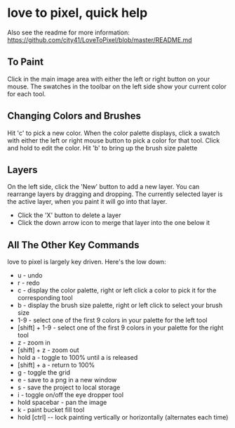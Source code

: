 # love to pixel, quick help #

Also see the readme for more information:
https://github.com/city41/LoveToPixel/blob/master/README.md

## To Paint ##
Click in the main image area with either the left or right button on your mouse. The swatches in the toolbar on the left
side show your current color for each tool.

## Changing Colors and Brushes ##
Hit 'c' to pick a new color. When the color palette displays, click a swatch with either the left or right mouse button
to pick a color for that tool. Click and hold to edit the color. Hit 'b' to bring up the brush size palette

## Layers ##
On the left side, click the 'New' button to add a new layer. You can rearrange layers by dragging and dropping.
The currently selected layer is the active layer, when you paint it will go into that layer.

* Click the 'X' button to delete a layer
* Click the down arrow icon to merge that layer into the one below it

## All The Other Key Commands ##

love to pixel is largely key driven. Here's the low down:

* u - undo
* r - redo
* c - display the color palette, right or left click a color to pick it for the corresponding tool
* b - display the brush size palette, right or left click to select your brush size
* 1-9 - select one of the first 9 colors in your palette for the left tool
* [shift] + 1-9 - select one of the first 9 colors in your palette for the right tool
* z - zoom in
* [shift] + z - zoom out
* hold a - toggle to 100% until a is released
* [shift] + a - return to 100%
* g - toggle the grid
* e - save to a png in a new window
* s - save the project to local storage
* i - toggle on/off the eye dropper tool
* hold spacebar - pan the image
* k - paint bucket fill tool 
* hold [ctrl] -- lock painting vertically or horizontally (alternates each time)

